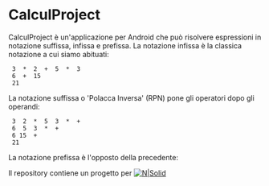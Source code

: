 # CalculProject

CalculProject è un'applicazione per Android che può risolvere espressioni in notazione suffissa, infissa e prefissa.
La notazione infissa è la classica notazione a cui siamo abituati:
```
 3  *  2  +  5  *  3 
 6  +  15 
 21
```
La notazione suffissa o 'Polacca Inversa' (RPN) pone gli operatori dopo gli operandi:
```
 3  2  *  5  3  *  +
 6  5  3  *  +
 6 15  +
 21
 ```
La notazione prefissa è l'opposto della precedente:


Il repository contiene un progetto per 
[![N|Solid](https://developer.android.com/studio/images/home/android-studio-logo.svg)]()
